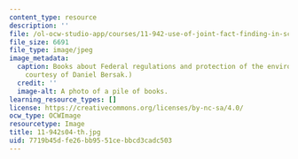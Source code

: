 ```yaml
---
content_type: resource
description: ''
file: /ol-ocw-studio-app/courses/11-942-use-of-joint-fact-finding-in-science-intensive-policy-disputes-part-ii-spring-2004/7719b45dfe26bb9551cebbcd3cadc503_11-942s04-th.jpg
file_size: 6691
file_type: image/jpeg
image_metadata:
  caption: Books about Federal regulations and protection of the environment. (Image
    courtesy of Daniel Bersak.)
  credit: ''
  image-alt: A photo of a pile of books.
learning_resource_types: []
license: https://creativecommons.org/licenses/by-nc-sa/4.0/
ocw_type: OCWImage
resourcetype: Image
title: 11-942s04-th.jpg
uid: 7719b45d-fe26-bb95-51ce-bbcd3cadc503
---
```

